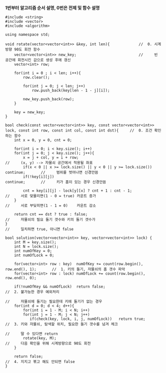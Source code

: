 **1번부터 알고리즘 순서 설명, 0번은 전제 및 함수 설명**

    #include <string>
    #include <vector>
    #include <algorithm>

    using namespace std;

    void rotate(vector<vector<int>> &key, int len){             //  0. 시계방향 90도 회전 함수
        vector<vector<int>> new_key;                            //     빈 공간에 회전시킨 값으로 생성 후에 갱신
        vector<int> row;

        for(int i = 0 ; i < len; i++){
            row.clear();          

            for(int j = 0; j < len; j++)
                row.push_back(key[len - 1 - j][i]);

            new_key.push_back(row);
        }    

        key = new_key;
    }

    bool check(const vector<vector<int>> key, const vector<vector<int>> lock, const int row, const int col, const int dst){     //  0. 조건 확인하는 함수
        int x = 0, y = 0, cnt = 0;

        for(int i = 0; i < key.size(); i++)
        for(int j = 0; j < key.size(); j++){
            x = j + col, y = i + row;                                                   //     (x, y) --> 자물쇠 공간에서 적용될 좌표  
            if(x < 0 || x >= lock.size() || y < 0 || y >= lock.size())  continue;       //     범위를 벗어나면 신경안씀
            if(!key[i][j])                                              continue;       //     키가 홈이 있는 경우 신경안씀

            cnt = key[i][j] - lock[y][x] ? cnt + 1 : cnt - 1;                           //     서로 맞물리면(1 - 0 = true) 카운트 증가
        }                                                                               //     서로 부딪히면(1 - 1 = 0)    카운트 감소

        return cnt == dst ? true : false;                                               //     자물쇠의 필요 돌기 갯수와 키의 돌기 갯수가
    }                                                                                   //     일치하면 true, 아니면 false

    bool solution(vector<vector<int>> key, vector<vector<int>> lock) {
        int M = key.size();
        int N = lock.size();
        int numOfKey = 0;
        int numOfLock = 0;

        for(vector<int> row : key)  numOfKey += count(row.begin(), row.end(), 1);       //  1. 키의 돌기, 자물쇠의 홈 갯수 파악
        for(vector<int> row : lock) numOfLock += count(row.begin(), row.end(), 0);

        if(!numOfKey && numOfLock)  return false;                                       //  2. 불가능한 경우 예외처리
                                                                                        //     자물쇠에 돌기는 필요한데 키에 돌기가 없는 경우
        for(int d = 0; d < 4; d++){
            for(int i = 1 - M; i < N; i++)
            for(int j = 1 - M; j < N; j++)
               if(check(key, lock, i, j, numOfLock))   return true;                     //  3. 키와 자물쇠, 탐색할 위치, 필요한 돌기 갯수를 넘겨 체크
                                                                                        //     딸 수 있다면 return
            rotate(key, M);                                                             //     다음 확인을 위해 시계방향으로 90도 회전 
        }

        return false;                                                                   //  4. 지지고 볶고 해도 안되면 false
    }
